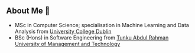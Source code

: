 ## About Me 🤗

<!--
**lianaling/lianaling** is a ✨ _special_ ✨ repository because its `README.md` (this file) appears on your GitHub profile.

Here are some ideas to get you started:

- 🔭 I’m currently working on ...
- 🌱 I’m currently learning ...
- 👯 I’m looking to collaborate on ...
- 🤔 I’m looking for help with ...
- 💬 Ask me about ...
- 📫 How to reach me: ...
- 😄 Pronouns: ...
- ⚡ Fun fact: ...
 -->

- MSc in Computer Science; specialisation in Machine Learning and Data Analysis from [University College Dublin](https://www.ucd.ie)
- BSc (Hons) in Software Engineering from [Tunku Abdul Rahman University of Management and Technology](https://www.tarc.edu.my)
